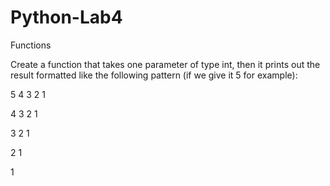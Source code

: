 # Python-Lab4
Functions

Create a function that takes one parameter of type int, then it prints out the result formatted like the following pattern (if we give it 5 for example):

5 4 3 2 1

4 3 2 1

3 2 1

2 1

1
